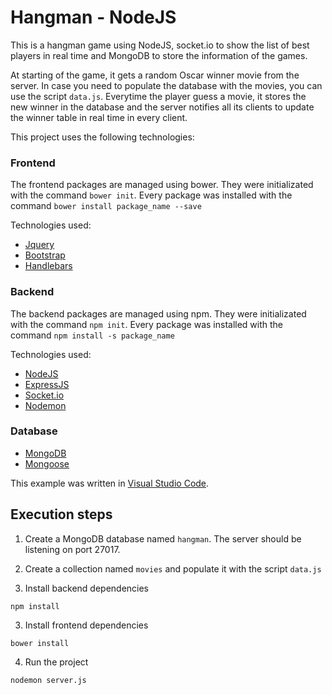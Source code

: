 # Hangman - NodeJS

This is a hangman game using NodeJS, socket.io to show the list of best players in real time and MongoDB to store the information of the games.

At starting of the game, it gets a random Oscar winner movie from the server. In case you need to populate the database with the movies, you can use the script `data.js`. Everytime the player guess a movie, it stores the new winner in the database and the server notifies all its clients to update the winner table in real time in every client.

This project uses the following technologies:

### Frontend

The frontend packages are managed using bower. They were initializated with the command `bower init`. Every package was installed with the command `bower install package_name --save`

Technologies used:

- [Jquery](https://jquery.com/)
- [Bootstrap](https://getbootstrap.com/)
- [Handlebars](https://handlebarsjs.com/)

### Backend

The backend packages are managed using npm. They were initializated with the command `npm init`. Every package was installed with the command `npm install -s package_name`

Technologies used:

- [NodeJS](https://nodejs.org)
- [ExpressJS](https://expressjs.com/)
- [Socket.io](https://socket.io/)
- [Nodemon](https://nodemon.io/)

### Database
- [MongoDB](https://www.mongodb.com/)
- [Mongoose](https://mongoosejs.com/)

This example was written in [Visual Studio Code](https://code.visualstudio.com/).

## Execution steps

1. Create a MongoDB database named `hangman`. The server should be listening on port 27017.

2. Create a collection named `movies` and populate it with the script `data.js`
   
3. Install backend dependencies
```
npm install
```

3. Install frontend dependencies
```
bower install
```

4. Run the project
```
nodemon server.js
```